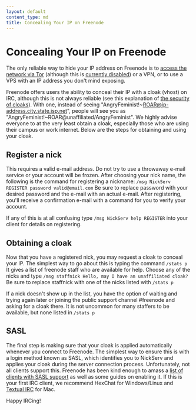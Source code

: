 ```yaml
---
layout: default
content_type: md
title: Concealing Your IP on Freenode
---
```


# Concealing Your IP on Freenode
The only reliable way to hide your IP address on Freenode is to [access the network via Tor](http://freenode.net/irc_servers.shtml#tor) (although this is [currently disabled](https://twitter.com/freenodestaff/status/564848187710906368)) or a VPN, or to use a VPS with an IP address you don't mind exposing. 

Freenode offers users the ability to conceal their IP with a cloak (vhost) on IRC, although this is not always reliable (see this explanation of [the security of cloaks](https://gist.github.com/maxteufel/1e2cf7ada079c271bd3c)). With one, instead of seeing "AngryFeminist!~ROAR@ip-address.city.state.isp.net", people will see you as "AngryFeminist!~ROAR@unaffiliated/AngryFeminist".  We highly advise everyone to at the very least obtain a cloak, especially those who are using their campus or work internet. Below are the steps for obtaining and using your cloak.

## Register a nick
This requires a valid e-mail address.  Do not try to use a throwaway e-mail service or your account will be frozen.  After choosing your nick name, the following is the command for registering a nickname: `/msg NickServ REGISTER password valid@email.com` Be sure to replace password with your desired password and the e-mail with an actual e-mail. After registering, you'll receive a confirmation e-mail with a command for you to verify your account.

If any of this is at all confusing type `/msg NickServ help REGISTER` into your client for details on registering.

## Obtaining a cloak
Now that you have a registered nick, you may request a cloak to conceal your IP.  The simplest way to go about this is typing the command `/stats p` It gives a list of freenode staff who are available for help.  Choose any of the nicks and type `/msg staffnick Hello, may I have an unaffiliated cloak?` Be sure to replace staffnick with one of the nicks listed with `/stats p`

If a nick doesn't show up in the list, you have the option of waiting and trying again later or joining the public support channel #freenode and asking for a cloak there. It is not uncommon for many staffers to be available, but none listed in `/stats p`

## SASL
The final step is making sure that your cloak is applied automatically whenever you connect to Freenode.  The simplest way to ensure this is with a login method known as SASL, which identifies you to NickServ and applies your cloak during the server connection process.  Unfortunately, not all clients support this.  Freenode has been kind enough to amass a [list of clients with SASL support](https://freenode.net/sasl/) as well as some guides on enabling it. If this is your first IRC client, we recommend HexChat for Windows/Linux and [Textual IRC](http://inzain.net/textual-builds/) for Mac.

Happy IRCing!